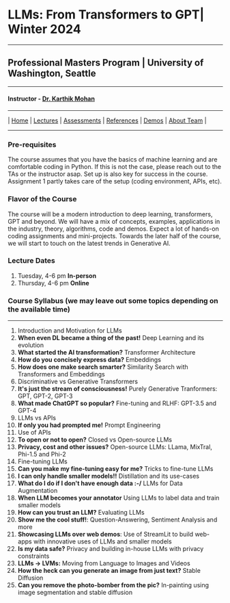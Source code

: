 # LLMs: From Transformers to GPT| Winter 2024

***
 
## Professional Masters Program | University of Washington, Seattle 

***


#### Instructor - [Dr. Karthik Mohan](https://www.ece.uw.edu/people/karthik-mohan/)

***


| [Home](index.md)  | [Lectures](lectures.md)    | [Assessments](assessments.md) | [References](references.md) | [Demos](demos.md) | [About Team](team.md) |


***

### Pre-requisites
The course assumes that you have the basics of machine learning and are comfortable coding in Python. If this is not the case, please reach out to the TAs or the instructor asap.
Set up is also key for success in the course. Assignment 1 partly takes care of the setup (coding environment, APIs, etc).

### Flavor of the Course
The course will be a modern introduction to deep learning, transformers, GPT and beyond. We will have a mix of concepts, examples, applications in the industry, theory, algorithms, code and demos. Expect a lot of hands-on
coding assignments and mini-projects. Towards the later half of the course, we will start to touch on the latest trends in Generative AI. 

### Lecture Dates
1.  Tuesday, 4-6 pm **In-person**
2. Thursday, 4-6 pm **Online**

### Course Syllabus (we may leave out some topics depending on the available time)

***
 
1. Introduction and Motivation for LLMs
1. **When even DL became a thing of the past!** Deep Learning and its evolution
1. **What started the AI transformation?** Transformer Architecture
1. **How do you concisely express data?** Embeddings
1. **How does one make search smarter?** Similarity Search with Transformers and Embeddings 
1. Discriminative vs Generative Transformers
1. **It's just the stream of consciousness!** Purely Generative Tranformers: GPT, GPT-2, GPT-3
1. **What made ChatGPT so popular?** Fine-tuning and RLHF: GPT-3.5 and GPT-4
1. LLMs vs APIs
1. **If only you had prompted me!** Prompt Engineering
1. Use of APIs 
1. **To open or not to open?** Closed vs Open-source LLMs
1. **Privacy, cost and other issues?** Open-source LLMs: LLama, MixTral, Phi-1.5 and Phi-2
1. Fine-tuning LLMs
1. **Can you make my fine-tuning easy for me?** Tricks to fine-tune LLMs
1. **I can only handle smaller models!!** Distillation and its use-cases
1. **What do I do if I don't have enough data :-/** LLMs for Data Augmentation
1. **When LLM becomes your annotator** Using LLMs to label data and train smaller models
1. **How can you trust an LLM?** Evaluating LLMs
1. **Show me the cool stuff!**: Question-Answering, Sentiment Analysis and more
1. **Showcasing LLMs over web demos**: Use of StreamLit to build web-apps with innovative uses of LLMs and smaller models
1. **Is my data safe?** Privacy and building in-house LLMs with privacy constraints
1. **LLMs -> LVMs:** Moving from Language to Images and Videos
1. **How the heck can you generate an image from just text?** Stable Diffusion 
1. **Can you remove the photo-bomber from the pic?** In-painting using image segmentation and stable diffusion



